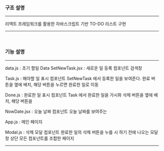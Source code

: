 ### 구조 설명

<hr/>

리액트 프레임워크를 활용한 자바스크립트 기반 TO-DO 리스트 구현

<hr/>

<br/>

### 기능 설명

<hr/>

data.js : 초기 할일 Data
SetNewTask.jsx : 새로운 일 등록 컴포넌트
검색창

Task.js : 해야할 일 표시 컴포넌트
SetNewTask 에서 등록한 일을 보여준다.
완료 버튼을 옆에 배치, 해당 버튼을 누르면 완료한 일로 이동
    
Done.js : 완료한 일 표시 컴포넌트
Task 에서 완료한 일을 가시화
삭제 버튼을 옆에 배치, 해당 버튼을
    
NowDate.jsx : 오늘 날짜 컴포넌트
오늘 날짜를 보여주는
    
App.js : 메인 페이지

Modal.js : 삭제 모달 컴포넌트
완료한 일의 삭제 버튼을 누를 시 하기 전에 나오는 모달 창
상단 모든 컴포넌트를 조합한 페이지

<hr/>
